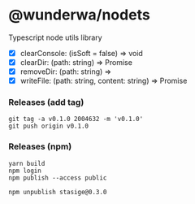 # @wunderwa/nodets

Typescript node utils library

- [x] clearConsole: (isSoft = false) => void
- [x] clearDir: (path: string) => Promise<void>
- [x] removeDir: (path: string) => <void>
- [x] writeFile: (path: string, content: string) => Promise<void>

### Releases (add tag)

```shell
git tag -a v0.1.0 2004632 -m 'v0.1.0'
git push origin v0.1.0
```

### Releases (npm)

```shell
yarn build
npm login
npm publish --access public

npm unpublish stasige@0.3.0
```

